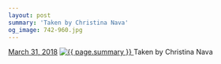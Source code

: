 ```yaml
---
layout: post
summary: 'Taken by Christina Nava'
og_image: 742-960.jpg
---
```


<p>
  <time>
    <a href="/742">March 31, 2018</a>
  </time>
  <a href="/742">
    <img src="{{ site.assets_url }}/742-480.jpg" srcset="{{ site.assets_url }}/742-240.jpg 240w, {{ site.assets_url }}/742-480.jpg 480w, {{ site.assets_url }}/742-720.jpg 720w, {{ site.assets_url }}/742-960.jpg 960w" sizes="(min-width: 700px) 50vw, calc(100vw - 2rem)" alt="{{ page.summary }}" />
  </a>
  <span>Taken by Christina Nava</span>
</p>
